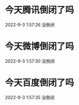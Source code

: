# 今天腾讯倒闭了吗

2022-9-3 1:57:26 没倒闭

# 今天微博倒闭了吗

2022-9-3 1:57:30 没倒闭

# 今天百度倒闭了吗

2022-9-3 1:57:35 没倒闭

